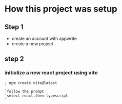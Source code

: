 # How this project was setup

## Step 1
 - create an account with appwrite
 - create a new project

## step 2
### initialize a new react project using vite
    - npm create vite@latest
    `
    `follow the prompt
    `select react,then typescript
    `

